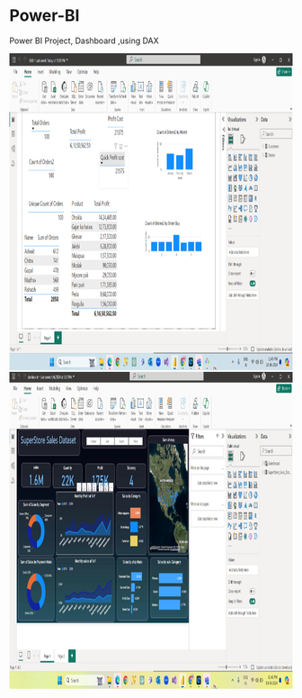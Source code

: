 # Power-BI
Power BI Project, Dashboard ,using DAX 

<img src="https://github.com/puspabehera/Power-BI/blob/main/Staticfile/CustomersOrdersDAX.png" alt="Constructor-in-C#-Types-img1" width="900" height="563" class="blend-mode">

<br>
<img src="https://github.com/puspabehera/Power-BI/blob/main/Staticfile/Dashboard_Super_store.png" alt="Constructor-in-C#-Types-img1" width="900" height="563" class="blend-mode">
